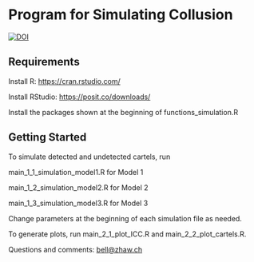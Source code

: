 # Program for Simulating Collusion
[![DOI](https://zenodo.org/badge/DOI/10.5281/zenodo.14525790.svg)](https://doi.org/10.5281/zenodo.14525790)

## Requirements
Install R: https://cran.rstudio.com/

Install RStudio: https://posit.co/downloads/

Install the packages shown at the beginning of functions_simulation.R 

## Getting Started
To simulate detected and undetected cartels, run 

main_1_1_simulation_model1.R for Model 1

main_1_2_simulation_model2.R for Model 2

main_1_3_simulation_model3.R for Model 3

Change parameters at the beginning of each simulation file as needed.

To generate plots, run
main_2_1_plot_ICC.R and main_2_2_plot_cartels.R.

Questions and comments: bell@zhaw.ch
